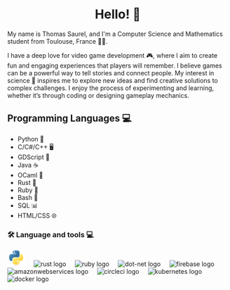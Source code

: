 <div align="center">
  <h1>Hello! 👋</h1>
</div>

<p>My name is Thomas Saurel, and I'm a Computer Science and Mathematics student from Toulouse, France 🥖🍷.</p>

<p>I have a deep love for video game development 🎮, where I aim to create fun and engaging experiences that players will remember. I believe games can be a powerful way to tell stories and connect people. My interest in science 🔬 inspires me to explore new ideas and find creative solutions to complex challenges. I enjoy the process of experimenting and learning, whether it’s through coding or designing gameplay mechanics.</p>

<h2>Programming Languages 💻</h2>
<ul>
  <li>Python 🐍</li>
  <li>C/C#/C++ 🖥️</li>
  <li>GDScript 🤖</li>
  <li>Java ☕</li>
  <li>OCaml 🐫</li>
  <li>Rust 🦀</li>
  <li>Ruby 💎</li>
  <li>Bash 🐚</li>
  <li>SQL 📊</li>
  <li>HTML/CSS 🌐</li>
</ul>

<h3 align="left">🛠 Language and tools 💻</h3>

<div align="left">
  <img src="https://github.com/devicons/devicon/blob/master/icons/python/python-original.svg" height="40" alt="python logo"  />
  <img width="12" />
  <img src="https://cdn.jsdelivr.net/gh/devicons/devicon/icons/rust/rust-original.svg" height="40" alt="rust logo"  />
  <img width="12" />
  <img src="https://cdn.jsdelivr.net/gh/devicons/devicon/icons/ruby/ruby-plain-wordmark.svg" height="40" alt="ruby logo"  />
  <img width="12" />
  <img src="https://cdn.jsdelivr.net/gh/devicons/devicon/icons/dot-net/dot-net-plain-wordmark.svg" height="40" alt="dot-net logo"  />
  <img width="12" />
  <img src="https://cdn.jsdelivr.net/gh/devicons/devicon/icons/firebase/firebase-plain-wordmark.svg" height="40" alt="firebase logo"  />
  <img width="12" />
  <img src="https://cdn.jsdelivr.net/gh/devicons/devicon/icons/amazonwebservices/amazonwebservices-line-wordmark.svg" height="40" alt="amazonwebservices logo"  />
  <img width="12" />
  <img src="https://cdn.jsdelivr.net/gh/devicons/devicon/icons/circleci/circleci-plain.svg" height="40" alt="circleci logo"  />
  <img width="12" />
  <img src="https://cdn.jsdelivr.net/gh/devicons/devicon/icons/kubernetes/kubernetes-plain.svg" height="40" alt="kubernetes logo"  />
  <img width="12" />
  <img src="https://cdn.jsdelivr.net/gh/devicons/devicon/icons/docker/docker-plain-wordmark.svg" height="40" alt="docker logo"  />
</div>
